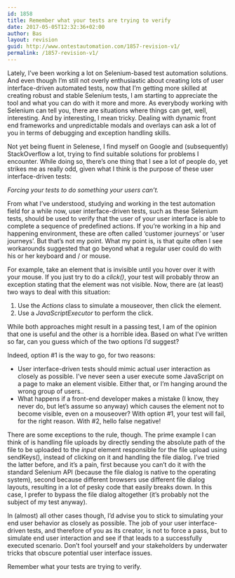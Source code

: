 ```yaml
---
id: 1858
title: Remember what your tests are trying to verify
date: 2017-05-05T12:32:36+02:00
author: Bas
layout: revision
guid: http://www.ontestautomation.com/1857-revision-v1/
permalink: /1857-revision-v1/
---
```

Lately, I&#8217;ve been working a lot on Selenium-based test automation solutions. And even though I&#8217;m still not overly enthusiastic about creating lots of user interface-driven automated tests, now that I&#8217;m getting more skilled at creating robust and stable Selenium tests, I am starting to appreciate the tool and what you can do with it more and more. As everybody working with Selenium can tell you, there are situations where things can get, well, interesting. And by interesting, I mean tricky. Dealing with dynamic front end frameworks and unpredictable modals and overlays can ask a lot of you in terms of debugging and exception handling skills.

Not yet being fluent in Selenese, I find myself on Google and (subsequently) StackOverflow a lot, trying to find suitable solutions for problems I encounter. While doing so, there&#8217;s one thing that I see a lot of people do, yet strikes me as really odd, given what I think is the purpose of these user interface-driven tests:

_Forcing your tests to do something your users can&#8217;t._

From what I&#8217;ve understood, studying and working in the test automation field for a while now, user interface-driven tests, such as these Selenium tests, should be used to verify that the user of your user interface is able to complete a sequence of predefined actions. If you&#8217;re working in a hip and happening environment, these are often called &#8216;customer journeys&#8217; or &#8216;user journeys&#8217;. But that&#8217;s not my point. What my point is, is that quite often I see workarounds suggested that go beyond what a regular user could do with his or her keyboard and / or mouse.

For example, take an element that is invisible until you hover over it with your mouse. If you just try to do a _click()_, your test will probably throw an exception stating that the element was not visible. Now, there are (at least) two ways to deal with this situation:

  1. Use the _Actions_ class to simulate a mouseover, then click the element.
  2. Use a _JavaScriptExecutor_ to perform the click.

While both approaches might result in a passing test, I am of the opinion that one is useful and the other is a horrible idea. Based on what I&#8217;ve written so far, can you guess which of the two options I&#8217;d suggest?

Indeed, option #1 is the way to go, for two reasons:

  * User interface-driven tests should mimic actual user interaction as closely as possible. I&#8217;ve never seen a user execute some JavaScript on a page to make an element visible. Either that, or I&#8217;m hanging around the wrong group of users..
  * What happens if a front-end developer makes a mistake (I know, they never do, but let&#8217;s assume so anyway) which causes the element not to become visible, even on a mouseover? With option #1, your test will fail, for the right reason. With #2, hello false negative!

There are some exceptions to the rule, though. The prime example I can think of is handling file uploads by directly sending the absolute path of the file to be uploaded to the _input_ element responsible for the file upload using sendKeys(), instead of clicking on it and handling the file dialog. I&#8217;ve tried the latter before, and it&#8217;s a pain, first because you can&#8217;t do it with the standard Selenium API (because the file dialog is native to the operating system), second because different browsers use different file dialog layouts, resulting in a lot of pesky code that easily breaks down. In this case, I prefer to bypass the file dialog altogether (it&#8217;s probably not the subject of my test anyway).

In (almost) all other cases though, I&#8217;d advise you to stick to simulating your end user behavior as closely as possible. The job of your user interface-driven tests, and therefore of you as its creator, is not to force a pass, but to simulate end user interaction and see if that leads to a successfully executed scenario. Don&#8217;t fool yourself and your stakeholders by underwater tricks that obscure potential user interface issues.

Remember what your tests are trying to verify.